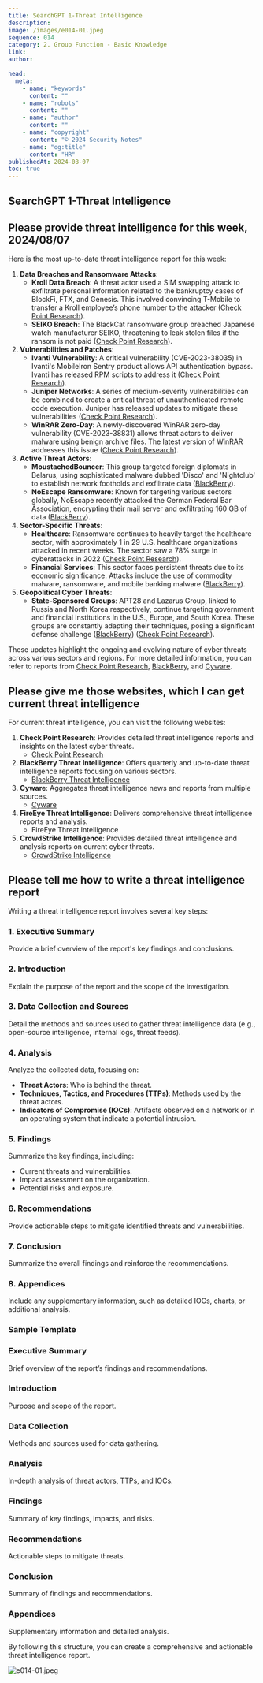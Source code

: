 ```yaml
---
title: SearchGPT 1-Threat Intelligence
description:
image: /images/e014-01.jpeg
sequence: 014
category: 2. Group Function - Basic Knowledge
link:
author:

head:
  meta:
    - name: "keywords"
      content: ""
    - name: "robots"
      content: ""
    - name: "author"
      content: ""
    - name: "copyright"
      content: "© 2024 Security Notes"
    - name: "og:title"
      content: "HR"
publishedAt: 2024-08-07
toc: true
---
```


## SearchGPT 1-Threat Intelligence

## Please provide threat intelligence for this week, 2024/08/07

Here is the most up-to-date threat intelligence report for this week:

1. **Data Breaches and Ransomware Attacks**:
   - **Kroll Data Breach**: A threat actor used a SIM swapping attack to exfiltrate personal information related to the bankruptcy cases of BlockFi, FTX, and Genesis. This involved convincing T-Mobile to transfer a Kroll employee’s phone number to the attacker ([Check Point Research](https://research.checkpoint.com/2023/28th-august-threat-intelligence-report/)).
   - **SEIKO Breach**: The BlackCat ransomware group breached Japanese watch manufacturer SEIKO, threatening to leak stolen files if the ransom is not paid ([Check Point Research](https://research.checkpoint.com/2023/28th-august-threat-intelligence-report/)).
2. **Vulnerabilities and Patches**:
   - **Ivanti Vulnerability**: A critical vulnerability (CVE-2023-38035) in Ivanti's MobileIron Sentry product allows API authentication bypass. Ivanti has released RPM scripts to address it ([Check Point Research](https://research.checkpoint.com/2023/28th-august-threat-intelligence-report/)).
   - **Juniper Networks**: A series of medium-severity vulnerabilities can be combined to create a critical threat of unauthenticated remote code execution. Juniper has released updates to mitigate these vulnerabilities ([Check Point Research](https://research.checkpoint.com/2023/28th-august-threat-intelligence-report/)).
   - **WinRAR Zero-Day**: A newly-discovered WinRAR zero-day vulnerability (CVE-2023-38831) allows threat actors to deliver malware using benign archive files. The latest version of WinRAR addresses this issue ([Check Point Research](https://research.checkpoint.com/2023/28th-august-threat-intelligence-report/)).
3. **Active Threat Actors**:
   - **MoustachedBouncer**: This group targeted foreign diplomats in Belarus, using sophisticated malware dubbed 'Disco' and 'Nightclub' to establish network footholds and exfiltrate data ([BlackBerry](https://www.blackberry.com/us/en/solutions/threat-intelligence/2023/threat-intelligence-report-august)).
   - **NoEscape Ransomware**: Known for targeting various sectors globally, NoEscape recently attacked the German Federal Bar Association, encrypting their mail server and exfiltrating 160 GB of data ([BlackBerry](https://www.blackberry.com/us/en/solutions/threat-intelligence/2023/threat-intelligence-report-august)).
4. **Sector-Specific Threats**:
   - **Healthcare**: Ransomware continues to heavily target the healthcare sector, with approximately 1 in 29 U.S. healthcare organizations attacked in recent weeks. The sector saw a 78% surge in cyberattacks in 2022 ([Check Point Research](https://research.checkpoint.com/2023/14th-august-threat-intelligence-report/)).
   - **Financial Services**: This sector faces persistent threats due to its economic significance. Attacks include the use of commodity malware, ransomware, and mobile banking malware ([BlackBerry](https://www.blackberry.com/us/en/solutions/threat-intelligence/2023/threat-intelligence-report-august)).
5. **Geopolitical Cyber Threats**:
   - **State-Sponsored Groups**: APT28 and Lazarus Group, linked to Russia and North Korea respectively, continue targeting government and financial institutions in the U.S., Europe, and South Korea. These groups are constantly adapting their techniques, posing a significant defense challenge ([BlackBerry](https://www.blackberry.com/us/en/solutions/threat-intelligence/2023/threat-intelligence-report-august)) ([Check Point Research](https://research.checkpoint.com/2023/14th-august-threat-intelligence-report/)).

These updates highlight the ongoing and evolving nature of cyber threats across various sectors and regions. For more detailed information, you can refer to reports from [Check Point Research](https://research.checkpoint.com/), [BlackBerry](https://www.blackberry.com/), and [Cyware](https://cyware.com/).

## Please give me those websites, which I can get current threat intelligence

For current threat intelligence, you can visit the following websites:

1. **Check Point Research**: Provides detailed threat intelligence reports and insights on the latest cyber threats.
   - [Check Point Research](https://research.checkpoint.com/)
2. **BlackBerry Threat Intelligence**: Offers quarterly and up-to-date threat intelligence reports focusing on various sectors.
   - [BlackBerry Threat Intelligence](https://www.blackberry.com/)
3. **Cyware**: Aggregates threat intelligence news and reports from multiple sources.
   - [Cyware](https://cyware.com/)
4. **FireEye Threat Intelligence**: Delivers comprehensive threat intelligence reports and analysis.
   - FireEye Threat Intelligence
5. **CrowdStrike Intelligence**: Provides detailed threat intelligence and analysis reports on current cyber threats.
   - [CrowdStrike Intelligence](https://www.crowdstrike.com/)

## Please tell me how to write a threat intelligence report

Writing a threat intelligence report involves several key steps:

### 1. Executive Summary

Provide a brief overview of the report's key findings and conclusions.

### 2. Introduction

Explain the purpose of the report and the scope of the investigation.

### 3. Data Collection and Sources

Detail the methods and sources used to gather threat intelligence data (e.g., open-source intelligence, internal logs, threat feeds).

### 4. Analysis

Analyze the collected data, focusing on:

- **Threat Actors**: Who is behind the threat.
- **Techniques, Tactics, and Procedures (TTPs)**: Methods used by the threat actors.
- **Indicators of Compromise (IOCs)**: Artifacts observed on a network or in an operating system that indicate a potential intrusion.

### 5. Findings

Summarize the key findings, including:

- Current threats and vulnerabilities.
- Impact assessment on the organization.
- Potential risks and exposure.

### 6. Recommendations

Provide actionable steps to mitigate identified threats and vulnerabilities.

### 7. Conclusion

Summarize the overall findings and reinforce the recommendations.

### 8. Appendices

Include any supplementary information, such as detailed IOCs, charts, or additional analysis.

### Sample Template

### Executive Summary

Brief overview of the report’s findings and recommendations.

### Introduction

Purpose and scope of the report.

### Data Collection

Methods and sources used for data gathering.

### Analysis

In-depth analysis of threat actors, TTPs, and IOCs.

### Findings

Summary of key findings, impacts, and risks.

### Recommendations

Actionable steps to mitigate threats.

### Conclusion

Summary of findings and recommendations.

### Appendices

Supplementary information and detailed analysis.

By following this structure, you can create a comprehensive and actionable threat intelligence report.

![e014-01.jpeg](/images/e014-01.jpeg)
